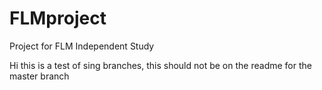 # FLMproject
Project for FLM Independent Study 


Hi this is a test of sing branches, this should not be on the readme for the master branch

